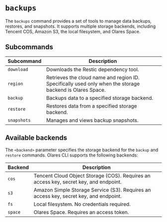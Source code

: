 # `backups`
The `backups` command provides a set of tools to manage data backups, restores, and snapshots. It supports multiple storage backends, including Tencent COS, Amazon S3, the local filesystem, and Olares Space.

## Subcommands

| Subcommand  | Description                                                                                              |
|-------------|----------------------------------------------------------------------------------------------------------|
| `download`  | Downloads the Restic dependency tool.                                                                    |
| `region`    | Retrieves the cloud name and region ID. Specifically used only when the storage backend is Olares Space. |
| `backup`    | Backups data to a specified storage backend.                                                             |
| `restore`   | Restores data from a specified storage backend.                                                          |
| `snapshots` | Manages and views backup snapshots.                                                                      |

## Available backends

The `<backend>` parameter specifies the storage backend for the `backup` and `restore` commands. Olares CLI supports the following backends:

| Backend | Description                                                                           |
|---------|---------------------------------------------------------------------------------------|
| `cos`   | Tencent Cloud Object Storage (COS). Requires an access key, secret key, and endpoint. |
| `s3`    | Amazon Simple Storage Service (S3). Requires an access key, secret key, and endpoint. |
| `fs`    | Local filesystem. No credentials required.                                            |
| `space` | Olares Space. Requires an access token.                                               |